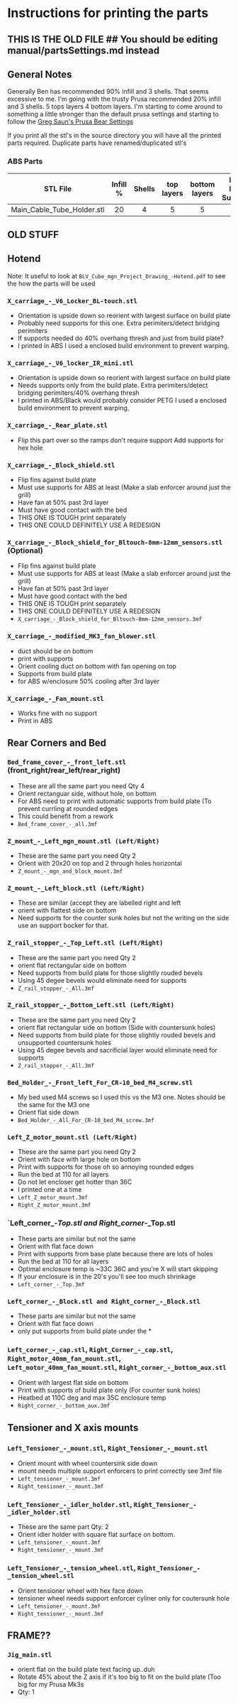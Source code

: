 # Instructions for printing the parts

## THIS IS THE OLD FILE ## You should be editing manual/partsSettings.md instead 

## General Notes
Generally Ben has recommended 90% infill and 3 shells.  That seems excessive to me.  I'm going with the trusty Prusa recommended 20% infill and 3 shells.  5 tops layers 4 bottom layers. I'm starting to come around to something a little stronger than the default prusa settings and starting to follow the [Greg Saun's Prusa Bear Settings](https://github.com/gregsaun/prusa_i3_bear_upgrade/blob/master/doc/print_settings.md)

If you print all the stl's in the source directory you will have all the printed parts required. Duplicate parts have renamed/duplicated stl's

### ABS Parts
| STL File | Infill % | Shells | top layers | bottom layers | Build Plate Supports | Everywhere Supports | Custom Support |
| :----: | :----: | :----: | :----: | :----: | :----: | :----: | :----: |
| Main_Cable_Tube_Holder.stl | 20 | 4 | 5 | 5 | Yes | | |

## OLD STUFF
## Hotend
Note: It useful to look at `BLV_Cube_mgn_Project_Drawing_-Hotend.pdf` to see the how the parts will be used

### `X_carriage_-_V6_Locker_BL-touch.stl`
* Orientation is upside down so reorient with largest surface on build plate
* Probably need supports for this one.
  Extra perimiters/detect bridging perimiters
* If supports needed do 40% overhang thresh and just from build plate?
* I printed in ABS
  I used a enclosed build environment to prevent warping.

### `X_carriage_-_V6_locker_IR_mini.stl`
* Orientation is upside down so reorient with largest surface on build plate
* Needs supports only from the build plate.
  Extra perimiters/detect bridging perimiters/40% overhang thresh
* I printed in ABS/Black would probably consider PETG
  I used a enclosed build environment to prevent warping.

### `X_carriage_-_Rear_plate.stl`
* Flip this part over so the ramps don't require support
  Add supports for hex hole

### `X_carriage_-_Block_shield.stl`
* Flip fins against build plate
* Must use supports for ABS at least (Make a slab enforcer around just the grill)
* Have fan at 50% past 3rd layer
* Must have good contact with the bed
* THIS ONE IS TOUGH print separately 
* THIS ONE COULD DEFINITELY USE A REDESIGN

### `X_carriage_-_Block_shield_for_Bltouch-8mm-12mm_sensors.stl` (Optional)
* Flip fins against build plate
* Must use supports for ABS at least (Make a slab enforcer around just the grill)
* Have fan at 50% past 3rd layer
* Must have good contact with the bed
* THIS ONE IS TOUGH print separately 
* THIS ONE COULD DEFINITELY USE A REDESIGN
* `X_carriage_-_Block_shield_for_Bltouch-8mm-12mm_sensors.3mf`

### `X_carriage_-_modified_MK3_fan_blower.stl`
* duct should be on bottom
* print with supports
* Orient cooling duct on bottom with fan opening on top
* Supports from build plate
* for ABS w/enclosure 50% cooling after 3rd layer

### `X_carriage_-_Fan_mount.stl`
* Works fine with no support
* Print in ABS

## Rear Corners and Bed
### `Bed_frame_cover_-_front_left.stl` (front\_right/rear\_left/rear\_right)
* These are all the same part you need Qty 4
* Orient rectanguar side, without hole, on bottom 
* For ABS need to print with automatic supports from build plate (To prevent currling at rounded edges
* This could benefit from a rework
* `Bed_frame_cover_-_all.3mf`

### `Z_mount_-_Left_mgn_mount.stl (Left/Right)`
* These are the same part you need Qty 2
* Orient with 20x20 on top and 2 through holes horizontal
* `Z_mount_-_mgn_and_block_mount.3mf`

### `Z_mount_-_Left_block.stl (Left/Right)`
* These are similar (accept they are labelled right and left
* orient with flattest side on bottom
* Need supports for the counter sunk holes but not the writing on the side use an support bocker for that.

### `Z_rail_stopper_-_Top_Left.stl (Left/Right)`
* These are the same part you need Qty 2
* orient flat rectangular side on bottom
* Need supports from build plate for those slightly rouded bevels
* Using 45 degee bevels would eliminate need for supports
* `Z_rail_stopper_-_All.3mf`

### `Z_rail_stopper_-_Bottom_Left.stl (Left/Right)`
* These are the same part you need Qty 2
* orient flat rectangular side on bottom (Side with countersunk holes)
* Need supports from build plate for those slightly rouded bevels and unsupported countersunk holes
* Using 45 degee bevels and sacrificial layer would eliminate need for supports
* `Z_rail_stopper_-_All.3mf`

### `Bed_Holder_-_Front_left_For_CR-10_bed_M4_screw.stl`
* My bed used M4 screws so I used this vs the M3 one. Notes should be the same for the M3 one
* Orient flat side down
* `Bed_Holder_-_All_For_CR-10_bed_M4_screw.3mf`

### `Left_Z_motor_mount.stl (Left/Right)`
* These are the same part you need Qty 2
* Orient with face with large hole on bottom
* Print with supports for those oh so annoying rounded edges
* Run the bed at 110 for all layers
* Do not let encloser get hotter than 36C
* I printed one at a time
* `Left_Z_motor_mount.3mf`
* `Right_Z_motor_mount.3mf`

### `Left_corner_-_Top.stl and Right_corner_-_Top.stl
* These parts are similar but not the same
* Orient with flat face down
* Print with supports from base plate because there are lots of holes
* Run the bed at 110 for all layers
* Optimal enclosure temp is ~33C 36C and you're X will start skipping
* If your enclosure is in the 20's you'll see too much shrinkage
* `Left_corner_-_Top.3mf`

### `Left_corner_-_Block.stl and Right_corner_-_Block.stl`
* These parts are similar but not the same
* Orient with flat face down
* only put supports from build plate under the *

### `Left_corner_-_cap.stl`, `Right_Corner_-_cap.stl`, `Right_motor_40mm_fan_mount.stl`, `Left_motor_40mm_fan_mount.stl`, `Right_corner_-_bottom_aux.stl`
* Orient with largest flat side on bottom
* Print with supports of build plate only (For counter sunk holes)
* Heatbed at 110C deg and max 35C enclosure temp
* `Right_corner_-_bottom_aux.3mf`

## Tensioner and X axis mounts
### `Left_Tensioner_-_mount.stl`, `Right_Tensioner_-_mount.stl`
* Orient mount with wheel countersink side down
* mount needs multiple support enforcers to print correctly see 3mf file
* `Left_tensioner_-_mount.3mf`
* `Right_tensioner_-_mount.3mf`

### `Left_Tensioner_-_idler_holder.stl`, `Right_Tensioner_-_idler_holder.stl`
* These are the same part Qty: 2
* Orient idler holder with square flat surface on bottom.
* `Left_tensioner_-_mount.3mf`
* `Right_tensioner_-_mount.3mf`

### `Left_Tensioner_-_tension_wheel.stl`, `Right_Tensioner_-_tension_wheel.stl`
* Orient tensioner wheel with hex face down
* tensioner wheel needs support enforcer cyliner only for coutersunk hole
* `Left_tensioner_-_mount.3mf`
* `Right_tensioner_-_mount.3mf`

## FRAME??
### `Jig_main.stl`
* orient flat on the build plate text facing up..duh
* Rotate 45% about the Z axis if it's too big to fit on the build plate (Too big for my Prusa Mk3s
* Qty: 1




